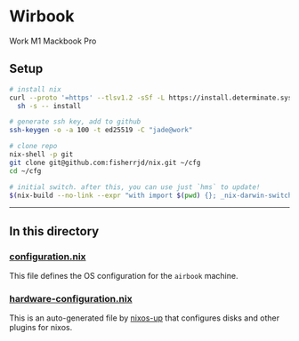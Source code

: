 # Wirbook

Work M1 Mackbook Pro 

## Setup

```bash
# install nix
curl --proto '=https' --tlsv1.2 -sSf -L https://install.determinate.systems/nix | \
  sh -s -- install

# generate ssh key, add to github
ssh-keygen -o -a 100 -t ed25519 -C "jade@work"

# clone repo
nix-shell -p git
git clone git@github.com:fisherrjd/nix.git ~/cfg
cd ~/cfg

# initial switch. after this, you can use just `hms` to update!
$(nix-build --no-link --expr "with import $(pwd) {}; _nix-darwin-switch" --argstr host "workbook")/bin/switch


```


---

## In this directory

### [configuration.nix](./configuration.nix)

This file defines the OS configuration for the `airbook` machine.

### [hardware-configuration.nix](./hardware-configuration.nix)

This is an auto-generated file by [nixos-up](https://github.com/samuela/nixos-up) that configures disks and other plugins for nixos.
